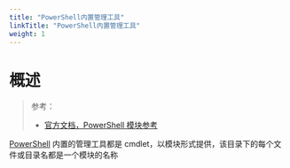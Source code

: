 ```yaml
---
title: "PowerShell内置管理工具"
linkTitle: "PowerShell内置管理工具"
weight: 1
---
```


# 概述

> 参考：
> 
> - [官方文档，PowerShell 模块参考](https://learn.microsoft.com/en-us/powershell/module)

[PowerShell](/docs/1.操作系统/4.Terminal%20与%20Shell/WindowsShell/PowerShell.md) 内置的管理工具都是 cmdlet，以模块形式提供，该目录下的每个文件或目录名都是一个模块的名称


